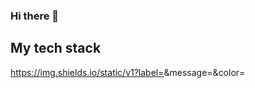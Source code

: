 ### Hi there 👋

<h2> My tech stack </h2>

https://img.shields.io/static/v1?label=<LABEL>&message=<JAVA>&color=<Orange>



